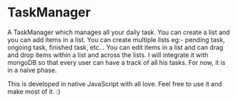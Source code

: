 TaskManager
===========

A TaskManager which manages all your daily task. You can create a list and you can add items in a list. You can create multiple lists eg:- pending task, ongoing task, finished task, etc... You can edit items in a list and can drag and drop items within a list and across the lists. I will integrate it with mongoDB so that every user can have a track of all his tasks. For now, it is in a naive phase.

This is developed in native JavaScript with all love. Feel free to use it and make most of it. :)
